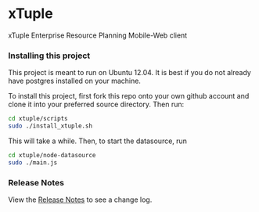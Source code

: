 xTuple
======

xTuple Enterprise Resource Planning Mobile-Web client


### Installing this project

This project is meant to run on Ubuntu 12.04. It is best if you do
not already have postgres installed on your machine.

To install this project, first fork this repo onto your own github account
and clone it into your preferred source directory. Then run:

```bash
cd xtuple/scripts
sudo ./install_xtuple.sh
```

This will take a while. Then, to start the datasource, run

```bash
cd xtuple/node-datasource
sudo ./main.js
```

### Release Notes

View the [Release Notes](RELEASE.md) to see a change log.
